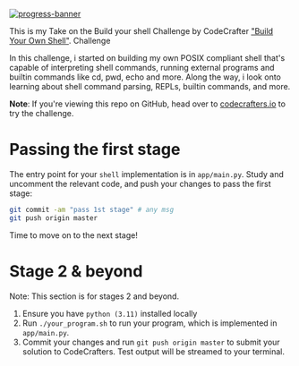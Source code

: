 [![progress-banner](https://backend.codecrafters.io/progress/shell/b9be8365-6b66-4bd6-b277-ed4641221e08)](https://app.codecrafters.io/users/codecrafters-bot?r=2qF)

This is my Take on the Build your shell Challenge by CodeCrafter
["Build Your Own Shell"](https://app.codecrafters.io/courses/shell/overview).
Challenge

In this challenge, i started on building my own POSIX compliant shell that's capable of
interpreting shell commands, running external programs and builtin commands like
cd, pwd, echo and more. Along the way, i look onto learning about shell command parsing,
REPLs, builtin commands, and more.

**Note**: If you're viewing this repo on GitHub, head over to
[codecrafters.io](https://codecrafters.io) to try the challenge.

# Passing the first stage

The entry point for your `shell` implementation is in `app/main.py`. Study and
uncomment the relevant code, and push your changes to pass the first stage:

```sh
git commit -am "pass 1st stage" # any msg
git push origin master
```

Time to move on to the next stage!

# Stage 2 & beyond

Note: This section is for stages 2 and beyond.

1. Ensure you have `python (3.11)` installed locally
1. Run `./your_program.sh` to run your program, which is implemented in
   `app/main.py`.
1. Commit your changes and run `git push origin master` to submit your solution
   to CodeCrafters. Test output will be streamed to your terminal.
